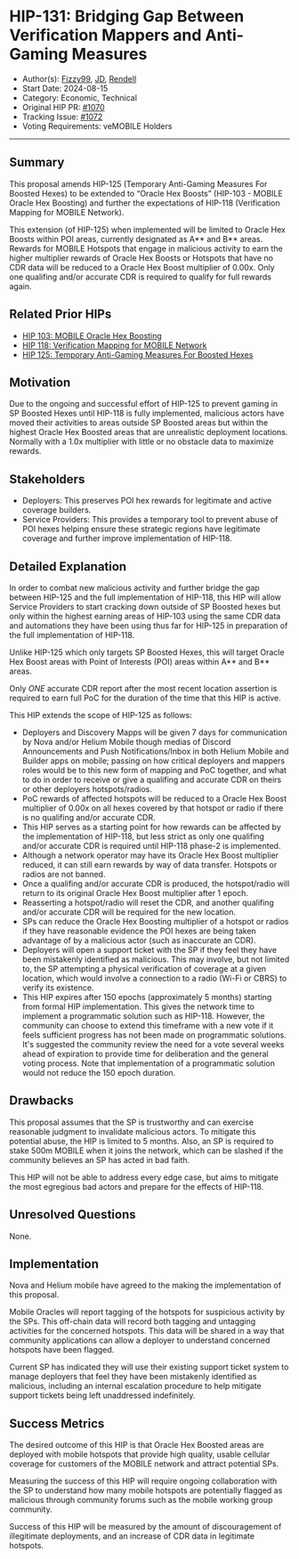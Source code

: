 # HIP-131: Bridging Gap Between Verification Mappers and Anti-Gaming Measures

- Author(s): [Fizzy99](https://github.com/mrfizzy99), [JD](https://github.com/bigbuffer), [Rendell](https://github.com/RendellD85)
- Start Date: 2024-08-15
- Category: Economic, Technical
- Original HIP PR: [#1070](https://github.com/helium/HIP/pull/1070)
- Tracking Issue: [#1072](https://github.com/helium/HIP/issues/1072)
- Voting Requirements: veMOBILE Holders

---

## Summary

This proposal amends HIP-125 (Temporary Anti-Gaming Measures For Boosted Hexes) to be extended to “Oracle Hex Boosts” (HIP-103 - MOBILE Oracle Hex Boosting) and further the expectations of HIP-118 (Verification Mapping for MOBILE Network). 

This extension (of HIP-125) when implemented will be limited to Oracle Hex Boosts within POI areas, currently designated as A** and B** areas. Rewards for MOBILE Hotspots that engage in malicious activity to earn the higher multiplier rewards of Oracle Hex Boosts or Hotspots that have no CDR data will be reduced to a Oracle Hex Boost multiplier of 0.00x. Only one qualifing and/or accurate CDR is required to qualify for full rewards again.

## Related Prior HIPs

* [HIP 103: MOBILE Oracle Hex Boosting](./0103-oracle-hex-boosting.md)
* [HIP 118: Verification Mapping for MOBILE Network](./0118-verification-mapping.md)
* [HIP 125: Temporary Anti-Gaming Measures For Boosted Hexes](./0125-temporary-anti-gaming-measures-for-boosted-hexes.md)

## Motivation

Due to the ongoing and successful effort of HIP-125 to prevent gaming in SP Boosted Hexes until HIP-118 is fully implemented, malicious actors have moved their activities to areas outside SP Boosted areas but within the highest Oracle Hex Boosted areas that are unrealistic deployment locations. Normally with a 1.0x multiplier with little or no obstacle data to maximize rewards. 

## Stakeholders

* Deployers: This preserves POI hex rewards for legitimate and active coverage builders.  
* Service Providers: This provides a temporary tool to prevent abuse of POI hexes helping ensure these strategic regions have legitimate coverage and further improve implementation of HIP-118.

## Detailed Explanation

In order to combat new malicious activity and further bridge the gap between HIP-125 and the full implementation of HIP-118, this HIP will allow Service Providers to start cracking down outside of SP Boosted hexes but only within the highest earning areas of HIP-103 using the same CDR data and automations they have been using thus far for HIP-125 in preparation of the full implementation of HIP-118.

Unlike HIP-125 which only targets SP Boosted Hexes, this will target Oracle Hex Boost areas with Point of Interests (POI) areas within A** and B** areas.

Only *ONE* accurate CDR report after the most recent location assertion is required to earn full PoC for the duration of the time that this HIP is active.

This HIP extends the scope of HIP-125 as follows:
- Deployers and Discovery Mapps will be given 7 days for communication by Nova and/or Helium Mobile though medias of Discord Announcements and Push Notifications/Inbox in both Helium Mobile and Builder apps on mobile; passing on how critical deployers and mappers roles would be to this new form of mapping and PoC together, and what to do in order to receive or give a qualifing and accurate CDR on theirs or other deployers hotspots/radios. 
- PoC rewards of affected hotspots will be reduced to a Oracle Hex Boost multiplier of 0.00x on all hexes covered by that hotspot or radio if there is no qualifing and/or accurate CDR. 
- This HIP serves as a starting point for how rewards can be affected by the implementation of HIP-118, but less strict as only one qualifing and/or accurate CDR is required until HIP-118 phase-2 is implemented. 
- Although a network operator may have its Oracle Hex Boost multiplier reduced, it can still earn rewards by way of data transfer.  Hotspots or radios are not banned.
- Once a qualifing and/or accurate CDR is produced, the hotspot/radio will return to its original Oracle Hex Boost multiplier after 1 epoch.
- Reasserting a hotspot/radio will reset the CDR, and another qualifing and/or accurate CDR will be required for the new location.
- SPs can reduce the Oracle Hex Boosting multiplier of a hotspot or radios if they have reasonable evidence the POI hexes are being taken advantage of by a malicious actor (such as inaccurate an CDR).
- Deployers will open a support ticket with the SP if they feel they have been mistakenly identified as malicious. This may involve, but not limited to, the SP attempting a physical verification of coverage at a given location, which would involve a connection to a radio (Wi-Fi or CBRS) to verify its existence. 
- This HIP expires after 150 epochs (approximately 5 months) starting from formal HIP implementation. This gives the network time to implement a programmatic solution such as HIP-118.  However, the community can choose to extend this timeframe with a new vote if it feels sufficient progress has not been made on programmatic solutions.  It's suggested the community review the need for a vote several weeks ahead of expiration to provide time for deliberation and the general voting process.  Note that implementation of a programmatic solution would not reduce the 150 epoch duration.

## Drawbacks

This proposal assumes that the SP is trustworthy and can exercise reasonable judgment to invalidate malicious actors. To mitigate this potential abuse, the HIP is limited to 5 months.  Also, an SP is required to stake 500m MOBILE when it joins the network, which can be slashed if the community believes an SP has acted in bad faith.

This HIP will not be able to address every edge case, but aims to mitigate the most egregious bad actors and prepare for the effects of HIP-118.

## Unresolved Questions

None.

## Implementation

Nova and Helium mobile have agreed to the making the implementation of this proposal.

Mobile Oracles will report tagging of the hotspots for suspicious activity by the SPs.  This off-chain data will record both tagging and untagging activities for the concerned hotspots. This data will be shared in a way that community applications can allow a deployer to understand concerned hotspots have been flagged.

Current SP has indicated they will use their existing support ticket system to manage deployers that feel they have been mistakenly identified as malicious, including an internal escalation procedure to help mitigate support tickets being left unaddressed indefinitely.

## Success Metrics

The desired outcome of this HIP is that Oracle Hex Boosted areas are deployed with mobile hotspots that provide high quality, usable cellular coverage for customers of the MOBILE network and attract potential SPs.

Measuring the success of this HIP will require ongoing collaboration with the SP to understand how many mobile hotspots are potentially flagged as malicious through community forums such as the mobile working group community.

Success of this HIP will be measured by the amount of discouragement of illegitimate deployments, and an increase of CDR data in legitimate hotspots.
